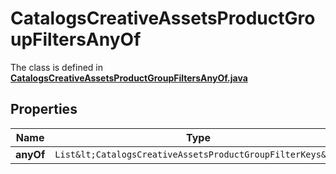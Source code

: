 

# CatalogsCreativeAssetsProductGroupFiltersAnyOf

The class is defined in **[CatalogsCreativeAssetsProductGroupFiltersAnyOf.java](../../src/main/java/org/openapitools/model/CatalogsCreativeAssetsProductGroupFiltersAnyOf.java)**

## Properties

Name | Type | Description | Notes
------------ | ------------- | ------------- | -------------
**anyOf** | `List&lt;CatalogsCreativeAssetsProductGroupFilterKeys&gt;` |  | 




